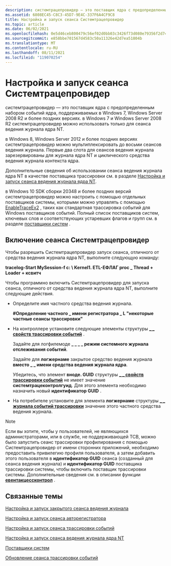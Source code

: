```yaml
---
description: системтрацепровидер — это поставщик ядра с предопределенным набором событий ядра, поддерживаемых в Windows 7, Windows Server 2008 R2 и более поздних версиях.
ms.assetid: 6808EC45-C8C3-45D7-9E4C-337F6A4CF9C8
title: Настройка и запуск сеанса Системтрацепровидер
ms.topic: article
ms.date: 06/02/2021
ms.openlocfilehash: 0e5d46ceb800479c56ef02d0bb03c3426f73d080e79356f2d7462e27db3a259a
ms.sourcegitcommit: e858bbe701567d4583c50a11326e42d7ea51804b
ms.translationtype: MT
ms.contentlocale: ru-RU
ms.lasthandoff: 08/11/2021
ms.locfileid: "119070254"
---
```

# <a name="configuring-and-starting-a-systemtraceprovider-session"></a>Настройка и запуск сеанса Системтрацепровидер

системтрацепровидер — это поставщик ядра с предопределенным набором событий ядра, поддерживаемых в Windows 7, Windows Server 2008 R2 и более поздних версиях. в Windows 7 и Windows Server 2008 R2 системтрацепровидер можно использовать только для сеанса ведения журнала ядра NT.

в Windows 8, Windows Server 2012 и более поздних версиях системтрацепровидер можно мультиплексировать до восьми сеансов ведения журнала. Первые два слота для сеансов ведения журнала зарезервированы для журнала ядра NT и циклического средства ведения журнала контекста ядра.

Дополнительные сведения об использовании сеанса ведения журнала ядра NT в качестве поставщика трассировки см. в разделе [Настройка и запуск сеанса ведения журнала ядра NT](configuring-and-starting-the-nt-kernel-logger-session.md).

в Windows 10 SDK сборки 20348 и более поздних версий системтрацепровидер можно настроить с помощью отдельных поставщиков системы, которыми можно управлять с помощью [EnableTraceEx2](/windows/win32/api/evntrace/nf-evntrace-enabletraceex2) , таких как стандартная трассировка событий для Windows поставщиков событий. Полный список поставщиков систем, ключевых слов и соответствующих устаревших флагов и групп см. в разделе [поставщики систем](system-providers.md) .

## <a name="enable-a-systemtraceprovider-session"></a>Включение сеанса Системтрацепровидер

Чтобы разрешить Системтрацепровидер запуск сеанса, отличного от средства ведения журнала ядра NT, выполните следующую команду:

**tracelog-Start MySession-f c: \\ Kernel1. ETL-ЕФЛАГ proc \_ Thread + Loader + ксвитч**

Чтобы программно включить Системтрацепровидер для запуска сеанса, отличного от средства ведения журнала ядра NT, выполните следующие действия.

-   Определите имя частного средства ведения журнала.

    **\#Определение частного \_ имени регистратора \_ L "некоторые частные сеансы трассировки"**

-   На контроллере установите следующие элементы структуры [**\_ \_ свойств трассировки событий**](/windows/win32/api/evntrace/ns-evntrace-event_trace_properties) .

    Задайте  для логфилемоде **\_ \_ \_ \_ режим системного журнала отслеживания событий**.

    Задайте для **логжернаме** закрытое средство ведения журнала **вместо \_ \_ имени средства ведения журнала ядра**.

    Убедитесь, что элемент **вноде. GUID** структуры [**\_ \_ свойств трассировки событий**](/windows/win32/api/evntrace/ns-evntrace-event_trace_properties) не имеет значение **системтрацеконтролгуид**. Для этого элемента необходимо назначить новый **идентификатор GUID** .

-   На потребителе установите для элемента **логжернаме** структуры [**\_ \_ журнала событий трассировки**](/windows/win32/api/evntrace/ns-evntrace-event_trace_logfilea) значение этого частного средства ведения журнала.

> [!Note]  
> Если вы хотите, чтобы у пользователей, не являющихся администраторами, или в службе, не поддерживающей TCB, можно было запустить сеанс трассировки профилирования с помощью Системтрацепровидер от имени сторонних приложений, необходимо предоставить привилегию профиля пользователя, а затем добавить этого пользователя в **идентификатор GUID** сеанса (созданный для сеанса ведения журнала) и **идентификатор GUID** поставщика трассировки системы, чтобы включить поставщик трассировки системы. Дополнительные сведения см. в описании функции [**евентакцессконтрол**](/windows/desktop/api/Evntcons/nf-evntcons-eventaccesscontrol) .

 

## <a name="related-topics"></a>Связанные темы

[Настройка и запуск закрытого сеанса ведения журнала](configuring-and-starting-a-private-logger-session.md)

[Настройка и запуск сеанса авторегистратора](configuring-and-starting-an-autologger-session.md)

[Настройка и запуск сеанса трассировки событий](configuring-and-starting-an-event-tracing-session.md)

[Настройка и запуск сеанса ведения журнала ядра NT](configuring-and-starting-the-nt-kernel-logger-session.md)

[Поставщики систем](system-providers.md)

[Обновление сеанса трассировки событий](updating-an-event-tracing-session.md)

 

 
